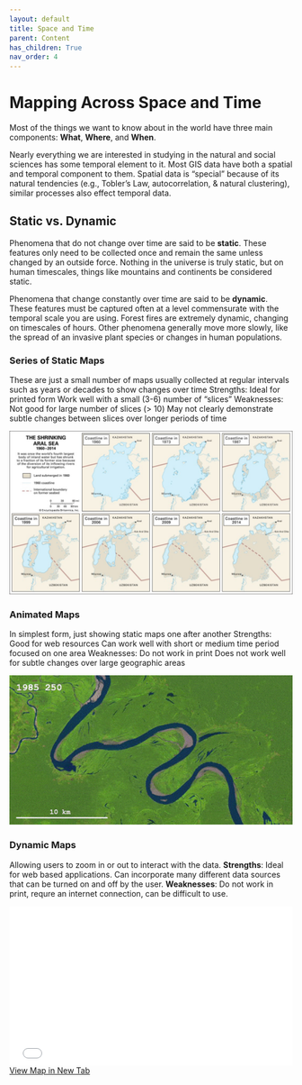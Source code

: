 ```yaml
---
layout: default
title: Space and Time
parent: Content
has_children: True
nav_order: 4
---
```


# Mapping Across Space **and** Time

Most of the things we want to know about in the world have three main components: **What**, **Where**, and **When**.

Nearly everything we are interested in studying in the natural and social sciences has some temporal element to it.  Most GIS data have both a spatial and temporal component to them.  Spatial data is “special” because of its natural tendencies (e.g., Tobler’s Law, autocorrelation, & natural clustering), similar processes also effect temporal data.

## Static vs. Dynamic

Phenomena that do not change over time are said to be **static**.  These features only need to be collected once and remain the same unless changed by an outside force.  Nothing in the universe is truly static, but on human timescales, things like mountains and continents be considered static.

Phenomena that change constantly over time are said to be **dynamic**.  These features must be captured often at a level commensurate with the temporal scale you are using.  Forest fires are extremely dynamic, changing on timescales of hours.  Other phenomena generally move more slowly, like the spread of an invasive plant species or changes in human populations.


### Series of Static Maps

These are just a small number of maps usually collected at regular intervals such as years or decades to show changes over time
Strengths:
Ideal for printed form
Work well with a small (3-6) number of “slices”
Weaknesses:
Not good for large number of slices (> 10)
May not clearly demonstrate subtle changes between slices over longer periods of time

<img src='content/images/static.jpg'>

### Animated Maps

In simplest form, just showing static maps one after another
Strengths:
Good for web resources
Can work well with short or medium time period focused on one area
Weaknesses:
Do not work in print
Does not work well for subtle changes over large geographic areas



<img src='content/images/Animated.gif'>

### Dynamic Maps

Allowing users to zoom in or out to interact with the data.  **Strengths**: Ideal for web based applications.  Can incorporate many different data sources that can be turned on and off by the user.  **Weaknesses**: Do not work in print, requre an internet connection, can be difficult to use.

<div style="overflow: hidden;
  padding-top: 56.25%;
  position: relative">
  <iframe src="content/PID.html" title="Processes" scrolling="no" frameborder="0"
    style="border: 0;
   height: 100%;
   left: 0;
   position: absolute;
   top: 0;
   width: 100%;">
   <p>Your browser does not support iframes.</p>
 </iframe>
</div>
<a href="content/PID.html" target="_blank">View Map in New Tab</a>
